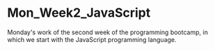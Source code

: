 # Mon_Week2_JavaScript
Monday's work of the second week of the programming bootcamp, in which we start with the JavaScript programming language.

